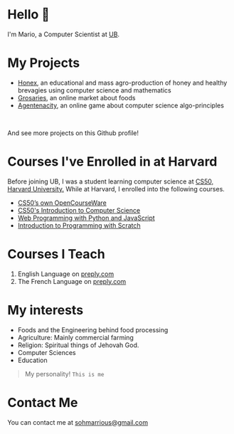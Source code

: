 # Hello 👋
I'm Mario, a Computer Scientist at [UB](https://ubuea.cm).

# My Projects
<ul>
   <li><a href="https://honex.com">Honex</a><data>, an educational and mass agro-production of honey and 
   healthy brevagies using computer science and mathematics</data></li>
   <li><a href="https://grocery.com">Grosaries</a><data>, an online market about foods</data></li>
   <li><a href="https://agentcalcul.com">Agentenacity</a><data>, an online game about computer science algo-principles</data></li>   
</ul>
<br><p>And see more projects on this Github profile!</p>

# Courses I've Enrolled in at Harvard
<p><data> Before joining UB, I was a student learning computer science at
<a href="https://cs50.harvard.edu">CS50, Harvard University.</a> While at Harvard, I enrolled into the following courses.</data>
<br>
<ul>
	<li><a href="https://cs50.harvard.edu/x/2022/">CS50’s own OpenCourseWare</a></li>
	<li><a href="https://cs50.harvard.edu/x/2022/notes/0/">CS50's Introduction to Computer Science</a></li>
	<li><a href= "https://cs50.harvard.edu/web/2020/">Web Programming with Python and JavaScript</a></li>
	<li><a href="https://cs50.harvard.edu/scratch/2021/">Introduction to Programming with Scratch</a></li>
</ul>


# Courses I Teach
<ol><li>English Language on <a href="https://preply.com/en/tutor/950645/?pref=MjQyODcyOA==&id=1659842056.173593">preply.com</a></li>
<li>The French Language on <a href="https://preply.com/en/tutor/950645/?pref=MjQyODcyOA==&id=1659842056.173593">preply.com</a></li></ol>

# My interests
<ul>
<li><span>Foods and the Engineering behind food processing</span></li>
<li>Agriculture: Mainly commercial farming</li>
<li>Religion: Spiritual things of Jehovah God.</li>
<li>Computer Sciences</li>
<li>Education</li>
</ul>

> My personality!
`This is me`

# Contact Me
<p>You can contact me at <a href="mailto:sohmarrious@gmail.com">sohmarrious@gmail.com</a></p>
